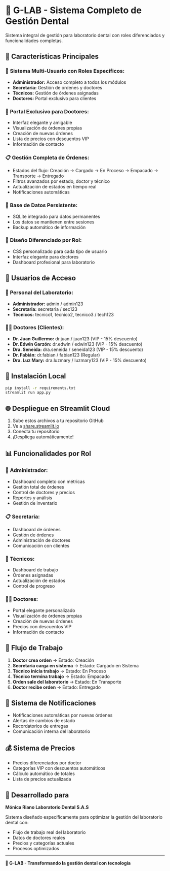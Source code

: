 # 🦷 G-LAB - Sistema Completo de Gestión Dental

Sistema integral de gestión para laboratorio dental con roles diferenciados y funcionalidades completas.

## 🚀 Características Principales

### 👥 **Sistema Multi-Usuario con Roles Específicos:**
- **Administrador:** Acceso completo a todos los módulos
- **Secretaria:** Gestión de órdenes y doctores
- **Técnicos:** Gestión de órdenes asignadas
- **Doctores:** Portal exclusivo para clientes

### 🏥 **Portal Exclusivo para Doctores:**
- Interfaz elegante y amigable
- Visualización de órdenes propias
- Creación de nuevas órdenes
- Lista de precios con descuentos VIP
- Información de contacto

### 📋 **Gestión Completa de Órdenes:**
- Estados del flujo: Creación → Cargado → En Proceso → Empacado → Transporte → Entregado
- Filtros avanzados por estado, doctor y técnico
- Actualización de estados en tiempo real
- Notificaciones automáticas

### 💾 **Base de Datos Persistente:**
- SQLite integrado para datos permanentes
- Los datos se mantienen entre sesiones
- Backup automático de información

### 🎨 **Diseño Diferenciado por Rol:**
- CSS personalizado para cada tipo de usuario
- Interfaz elegante para doctores
- Dashboard profesional para laboratorio

## 👤 Usuarios de Acceso

### 🏥 **Personal del Laboratorio:**
- **Administrador:** admin / admin123
- **Secretaria:** secretaria / sec123
- **Técnicos:** tecnico1, tecnico2, tecnico3 / tech123

### 👨‍⚕️ **Doctores (Clientes):**
- **Dr. Juan Guillermo:** dr.juan / juan123 (VIP - 15% descuento)
- **Dr. Edwin Garzón:** dr.edwin / edwin123 (VIP - 15% descuento)
- **Dra. Seneida:** dra.seneida / seneida123 (VIP - 15% descuento)
- **Dr. Fabián:** dr.fabian / fabian123 (Regular)
- **Dra. Luz Mary:** dra.luzmary / luzmary123 (VIP - 15% descuento)

## 🔧 Instalación Local

```bash
pip install -r requirements.txt
streamlit run app.py
```

## 🌐 Despliegue en Streamlit Cloud

1. Sube estos archivos a tu repositorio GitHub
2. Ve a [share.streamlit.io](https://share.streamlit.io)
3. Conecta tu repositorio
4. ¡Despliega automáticamente!

## 📊 Funcionalidades por Rol

### 👑 **Administrador:**
- Dashboard completo con métricas
- Gestión total de órdenes
- Control de doctores y precios
- Reportes y análisis
- Gestión de inventario

### 📋 **Secretaria:**
- Dashboard de órdenes
- Gestión de órdenes
- Administración de doctores
- Comunicación con clientes

### 🔧 **Técnicos:**
- Dashboard de trabajo
- Órdenes asignadas
- Actualización de estados
- Control de progreso

### 👨‍⚕️ **Doctores:**
- Portal elegante personalizado
- Visualización de órdenes propias
- Creación de nuevas órdenes
- Precios con descuentos VIP
- Información de contacto

## 🎯 Flujo de Trabajo

1. **Doctor crea orden** → Estado: Creación
2. **Secretaria carga en sistema** → Estado: Cargado en Sistema  
3. **Técnico inicia trabajo** → Estado: En Proceso
4. **Técnico termina trabajo** → Estado: Empacado
5. **Orden sale del laboratorio** → Estado: En Transporte
6. **Doctor recibe orden** → Estado: Entregado

## 🔔 Sistema de Notificaciones

- Notificaciones automáticas por nuevas órdenes
- Alertas de cambios de estado
- Recordatorios de entregas
- Comunicación interna del laboratorio

## 💰 Sistema de Precios

- Precios diferenciados por doctor
- Categorías VIP con descuentos automáticos
- Cálculo automático de totales
- Lista de precios actualizada

## 🏢 Desarrollado para

**Mónica Riano Laboratorio Dental S.A.S**

Sistema diseñado específicamente para optimizar la gestión del laboratorio dental con:
- Flujo de trabajo real del laboratorio
- Datos de doctores reales
- Precios y categorías actuales
- Procesos optimizados

---

**🦷 G-LAB - Transformando la gestión dental con tecnología**

